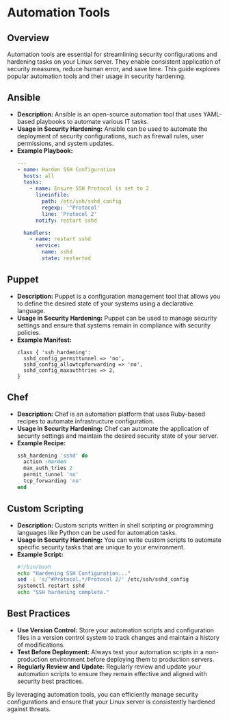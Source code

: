 # Automation Tools

## Overview

Automation tools are essential for streamlining security configurations and hardening tasks on your Linux server. They enable consistent application of security measures, reduce human error, and save time. This guide explores popular automation tools and their usage in security hardening.

## Ansible

- **Description:** Ansible is an open-source automation tool that uses YAML-based playbooks to automate various IT tasks.
- **Usage in Security Hardening:** Ansible can be used to automate the deployment of security configurations, such as firewall rules, user permissions, and system updates.
- **Example Playbook:**
  ```yaml
  ---
  - name: Harden SSH Configuration
    hosts: all
    tasks:
      - name: Ensure SSH Protocol is set to 2
        lineinfile:
          path: /etc/ssh/sshd_config
          regexp: '^Protocol'
          line: 'Protocol 2'
        notify: restart sshd

    handlers:
      - name: restart sshd
        service:
          name: sshd
          state: restarted
  ```

## Puppet

- **Description:** Puppet is a configuration management tool that allows you to define the desired state of your systems using a declarative language.
- **Usage in Security Hardening:** Puppet can be used to manage security settings and ensure that systems remain in compliance with security policies.
- **Example Manifest:**
  ```puppet
  class { 'ssh_hardening':
    sshd_config_permittunnel => 'no',
    sshd_config_allowtcpforwarding => 'no',
    sshd_config_maxauthtries => 2,
  }
  ```

## Chef

- **Description:** Chef is an automation platform that uses Ruby-based recipes to automate infrastructure configuration.
- **Usage in Security Hardening:** Chef can automate the application of security settings and maintain the desired security state of your server.
- **Example Recipe:**
  ```ruby
  ssh_hardening 'sshd' do
    action :harden
    max_auth_tries 2
    permit_tunnel 'no'
    tcp_forwarding 'no'
  end
  ```

## Custom Scripting

- **Description:** Custom scripts written in shell scripting or programming languages like Python can be used for automation tasks.
- **Usage in Security Hardening:** You can write custom scripts to automate specific security tasks that are unique to your environment.
- **Example Script:**
  ```bash
  #!/bin/bash
  echo "Hardening SSH Configuration..."
  sed -i 's/^#Protocol.*/Protocol 2/' /etc/ssh/sshd_config
  systemctl restart sshd
  echo "SSH hardening complete."
  ```

## Best Practices

- **Use Version Control:** Store your automation scripts and configuration files in a version control system to track changes and maintain a history of modifications.
- **Test Before Deployment:** Always test your automation scripts in a non-production environment before deploying them to production servers.
- **Regularly Review and Update:** Regularly review and update your automation scripts to ensure they remain effective and aligned with security best practices.

By leveraging automation tools, you can efficiently manage security configurations and ensure that your Linux server is consistently hardened against threats.

